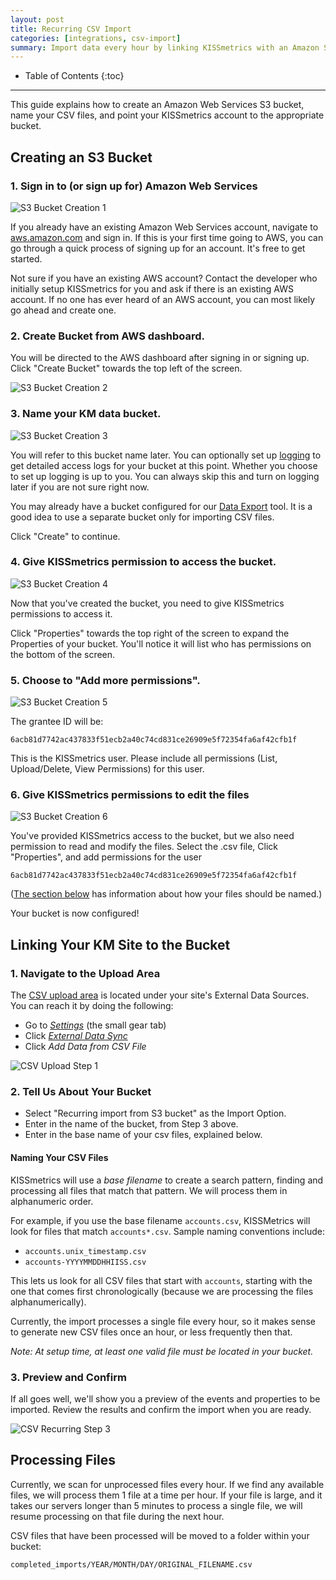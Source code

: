 ```yaml
---
layout: post
title: Recurring CSV Import
categories: [integrations, csv-import]
summary: Import data every hour by linking KISSmetrics with an Amazon S3 bucket containing multiple `.csv` files.
---
```

* Table of Contents
{:toc}
* * *

This guide explains how to create an Amazon Web Services S3 bucket, name your CSV files, and point your KISSmetrics account to the appropriate bucket.

## Creating an S3 Bucket

### 1. Sign in to (or sign up for) Amazon Web Services
![S3 Bucket Creation 1][ss-bucket-1]

If you already have an existing Amazon Web Services account, navigate to [aws.amazon.com][aws] and sign in. If this is your first time going to AWS, you can go through a quick process of signing up for an account. It's free to get started.

Not sure if you have an existing AWS account? Contact the developer who initially setup KISSmetrics for you and ask if there is an existing AWS account. If no one has ever heard of an AWS account, you can most likely go ahead and create one.

### 2. Create Bucket from AWS dashboard.
You will be directed to the AWS dashboard after signing in or signing up. Click "Create Bucket" towards the top left of the screen.

![S3 Bucket Creation 2][ss-bucket-2]

### 3. Name your KM data bucket.
![S3 Bucket Creation 3][ss-bucket-3]

You will refer to this bucket name later. You can optionally set up [logging][aws-logging] to get detailed access logs for your bucket at this point. Whether you choose to set up logging is up to you. You can always skip this and turn on logging later if you are not sure right now.

You may already have a bucket configured for our [Data Export][data] tool. It is a good idea to use a separate bucket only for importing CSV files.

Click "Create" to continue.

### 4. Give KISSmetrics permission to access the bucket.
![S3 Bucket Creation 4][ss-bucket-4]

Now that you've created the bucket, you need to give KISSmetrics permissions to access it.

Click "Properties" towards the top right of the screen to expand the Properties of your bucket. You'll notice it will list who has permissions on the bottom of the screen.

### 5. Choose to "Add more permissions".
![S3 Bucket Creation 5][ss-bucket-5]

The grantee ID will be:

`6acb81d7742ac437833f51ecb2a40c74cd831ce26909e5f72354fa6af42cfb1f`

This is the KISSmetrics user. Please include all permissions (List, Upload/Delete, View Permissions) for this user.

### 6. Give KISSmetrics permissions to edit the files
![S3 Bucket Creation 6][ss-bucket-6]

You've provided KISSmetrics access to the bucket, but we also need permission to read and modify the files. Select the .csv file, Click "Properties", and add permissions for the user

`6acb81d7742ac437833f51ecb2a40c74cd831ce26909e5f72354fa6af42cfb1f`

([The section below](/integrations/csv-import/recurring-import#naming-your-csv-files) has information about how your files should be named.)

Your bucket is now configured!

## Linking Your KM Site to the Bucket

### 1. Navigate to the Upload Area

The [CSV upload area][csv-new] is located under your site's External Data Sources. You can reach it by doing the following:

* Go to [*Settings*][1] (the small gear tab)
* Click [*External Data Sync*][2]
* Click *Add Data from CSV File*

![CSV Upload Step 1][screenshot-1]

### 2. Tell Us About Your Bucket

* Select "Recurring import from S3 bucket" as the Import Option.
* Enter in the name of the bucket, from Step 3 above.
* Enter in the base name of your csv files, explained below.

#### Naming Your CSV Files

KISSmetrics will use a *base filename* to create a search pattern, finding and processing all files that match that pattern. We will process them in alphanumeric order.

For example, if you use the base filename `accounts.csv`, KISSMetrics will look for files that match `accounts*.csv`. Sample naming conventions include:

* `accounts.unix_timestamp.csv`
* `accounts-YYYYMMDDHHIISS.csv`

This lets us look for all CSV files that start with `accounts`, starting with the one that comes first chronologically (because we are processing the files alphanumerically).

Currently, the import processes a single file every hour, so it makes sense to generate new CSV files once an hour, or less frequently then that.

*Note: At setup time, at least one valid file must be located in your bucket.*

### 3. Preview and Confirm

If all goes well, we'll show you a preview of the events and properties to be imported. Review the results and confirm the import when you are ready.

![CSV Recurring Step 3][screenshot-2]

## Processing Files

Currently, we scan for unprocessed files every hour. If we find any available files, we will process them 1 file at a time per hour. If your file is large, and it takes our servers longer than 5 minutes to process a single file, we will resume processing on that file during the next hour.

CSV files that have been processed will be moved to a folder within your bucket:

`completed_imports/YEAR/MONTH/DAY/ORIGINAL_FILENAME.csv`

[aws]: https://aws.amazon.com
[aws-logging]: http://docs.amazonwebservices.com/AmazonS3/latest/UG/index.html?ManagingBucketLogging.html
[screenshot-1]: https://s3.amazonaws.com/kissmetrics-support-files/assets/integrations/csv-import/csv-up-1.png
[screenshot-2]: https://s3.amazonaws.com/kissmetrics-support-files/assets/integrations/csv-import/csv-up-2.png
[ss-bucket-1]: https://s3.amazonaws.com/kissmetrics-support-files/assets/integrations/csv-import/recurring-bucket-1.png
[ss-bucket-2]: https://s3.amazonaws.com/kissmetrics-support-files/assets/integrations/csv-import/recurring-bucket-2.png
[ss-bucket-3]: https://s3.amazonaws.com/kissmetrics-support-files/assets/integrations/csv-import/recurring-bucket-3.png
[ss-bucket-4]: https://s3.amazonaws.com/kissmetrics-support-files/assets/integrations/csv-import/recurring-bucket-4.png
[ss-bucket-5]: https://s3.amazonaws.com/kissmetrics-support-files/assets/integrations/csv-import/recurring-bucket-5.png
[ss-bucket-6]: https://s3.amazonaws.com/kissmetrics-support-files/assets/integrations/csv-import/recurring-bucket-6.png

[1]: https://app.kissmetrics.com/settings
[2]: https://www.kissmetric.com/external_data
[csv-new]: https://app.kissmetrics.com/external_data/csv.new

[data]: /apis/data